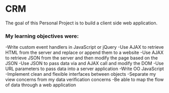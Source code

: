 # CRM
The goal of this Personal Project is to build a client side web application.

### My learning objectives were:
-Write custom event handlers in JavaScript or jQuery
-Use AJAX to retrieve HTML from the server and replace or append them to a website
-Use AJAX to retrieve JSON from the server and then modify the page based on the JSON
-Use JSON to pass data via and AJAX call and modify the DOM
-Use URL parameters to pass data into a server application
-Write OO JavaScript
-Implement clean and flexible interfaces between objects
-Separate my view concerns from my data verification concerns
-Be able to map the flow of data through a web application
